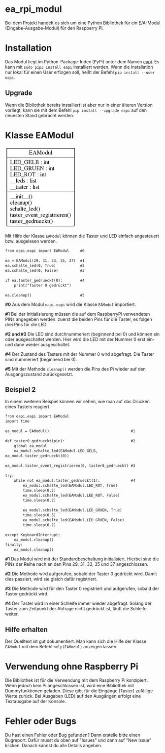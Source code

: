 ea_rpi_modul
============

Bei dem Projekt handelt es sich um eine Python Bibliothek für ein E/A-Modul
(Eingabe-Ausgabe-Modul) für den Raspberry Pi.


Installation
============

Das Modul liegt im Python-Package-Index (PyPi) unter dem Namen
[eapi](https://pypi.python.org/pypi/eapi). Es kann mit `sudo pip3 install eapi`
installiert werden. Wenn die Installation nur lokal für einen User erfolgen
soll, heißt der Befehl `pip install --user eapi`.

Upgrade
-------

Wenn die Bibliothek bereits installiert ist aber nur in einer älteren Version
vorliegt, kann sie mit dem Befehl `pip install --upgrade eapi` auf den
neuesten Stand gebracht werden.

Klasse EAModul
==============

![Klassendiagramm (automatisch generiert mit pyreverse)](./klassendiagramm.png)

Mit Hilfe der Klasse `EAModul` können die Taster und LED einfach angesteuert
bzw. ausgelesen werden.

    from eapi.eapi import EAModul     #0

    ea = EAModul(29, 31, 33, 35, 37)  #1
    ea.schalte_led(0, True)           #2
    ea.schalte_led(0, False)          #3
    
    if ea.taster_gedrueckt(0):        #4
        print("Taster 0 gedrückt")
        
    ea.cleanup()                      #5

**#0** Aus dem Modul `eapi.eapi` wird die Klasse `EAModul` importiert.

**#1** Bei der Initialisierung müssen die auf dem RaspberryPi verwendeten PINs
angegeben werden: zuerst die beiden Pins für die Taster, es folgen drei
Pins für die LED.

**#2 und #3** Die LED sind durchnummeriert (beginnend bei 0) und können ein
oder ausgeschaltet werden. Hier wird die LED mit der Nummer 0 erst ein- und
dann wieder ausgeschaltet.

**#4** Der Zustand des Tasters mit der Nummer 0 wird abgefragt. Die Taster
sind nummeriert (beginnend bei 0).

**#5** Mit der Methode `cleanup()` werden die Pins des Pi wieder auf den
Ausgangszustand zurückgesetzt.

Beispiel 2
----------

In einem weiteren Beispiel können wir sehen, wie man auf das Drücken eines
Tasters reagiert.


    from eapi.eapi import EAModul
    import time

    ea_modul = EAModul()                                     #1

    def taster0_gedrueckt(pin):                              #2
        global ea_modul
        ea_modul.schalte_led(EAModul.LED_GELB, ea_modul.taster_gedrueckt(0))

    ea_modul.taster_event_registrieren(0, taster0_gedrueckt) #3

    try:
        while not ea_modul.taster_gedrueckt(1):              #4
	        ea_modul.schalte_led(EAModul.LED_ROT, True)
            time.sleep(0.2)
		    ea_modul.schalte_led(EAModul.LED_ROT, False)
            time.sleep(0.2)

            ea_modul.schalte_led(EAModul.LED_GRUEN, True)
            time.sleep(0.5)
		    ea_modul.schalte_led(EAModul.LED_GRUEN, False)
            time.sleep(0.2)

    except KeyboardInterrupt:
        ea_modul.cleanup()
    finally:
        ea_modul.cleanup()



**#1** Das Modul wird mit der Standardbeschaltung initialisiert. Hierbei sind
die PINs der Reihe nach an den Pins 29, 31, 33, 35 und 37 angeschlossen.


**#2** Die Methode wird aufgerufen, sobald der Taster 0 gedrückt wird. Damit
dies passiert, wird sie gleich dafür registriert.

**#3** Die Methode wird für den Taster 0 registriert und aufgerufen, sobald
der Taster gedrückt wird.

**#4** Der Taster wird in einer Schleife immer wieder abgefragt. Solang der
Taster zum Zeitpunkt der Abfrage nicht gedrückt ist, läuft die Schleife weiter.


Hilfe erhalten
--------------

Der Quelltext ist gut dokumentiert. Man kann sich die Hilfe der Klasse
`EAModul` mit dem Befehl `help(EAModul)` anzeigen lassen.


Verwendung ohne Raspberry Pi
============================

Die Bibliothek ist für die Verwendung mit dem Raspberry Pi konzipiert. Wenn
jedoch kein Pi angeschlossen ist, wird eine Bibliothek mit Dummyfunktionen
geladen. Diese gibt für die Eingänge (Taster) zufällige Werte zurück. Bei
Ausgaben (LED) auf den Ausgängen erfolgt eine Textausgabe auf der Konsole.

Fehler oder Bugs
================

Du hast einen Fehler oder Bug gefunden? Dann erstelle bitte einen
Bugreport. Dafür musst du oben auf "Issues" und dann auf "New Issue"
klicken. Danach kannst du alle Details angeben.

